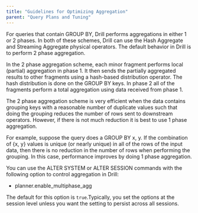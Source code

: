 ```yaml
---
title: "Guidelines for Optimizing Aggregation"
parent: "Query Plans and Tuning"
--- 
```



For queries that contain GROUP BY, Drill performs aggregations in either 1 or 2 phases.  In both of these schemes, Drill can use the Hash Aggregate and Streaming Aggregate physical operators.  The default behavior in Drill is to perform 2 phase aggregation.  
 
In the 2 phase aggregation scheme, each minor fragment performs local (partial) aggregation in phase 1.  It then sends the partially aggregated results to other fragments using a hash-based distribution operator.  The hash distribution is done on the GROUP BY keys.  In phase 2 all of the fragments perform a total aggregation using data received from phase 1.  
 
The 2 phase aggregation scheme is very efficient when the data contains grouping keys with a reasonable number of duplicate values such that doing the grouping reduces the number of rows sent to downstream operators.  However, if there is not much reduction it is best to use 1 phase aggregation.   
 
For example, suppose the query does a GROUP BY x, y.  If the combination of {x, y} values is unique (or nearly unique) in all of the rows of the input data, then there is no reduction in the number of rows when performing the grouping.  In this case, performance improves by doing 1 phase aggregation.  
 
You can use the ALTER SYSTEM or ALTER SESSION commands with the following option to control aggregation in Drill:

*  planner.enable\_multiphase\_agg 

 
The default for this option is `true`.Typically, you set the options at the session level unless you want the setting to persist across all sessions.
 